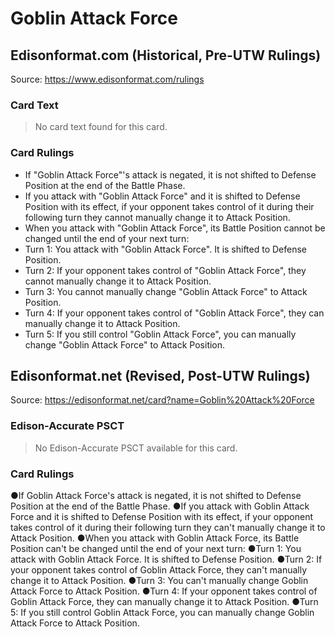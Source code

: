 # Goblin Attack Force

## Edisonformat.com (Historical, Pre-UTW Rulings)

Source: https://www.edisonformat.com/rulings

### Card Text

> No card text found for this card.

### Card Rulings

*   If "Goblin Attack Force"'s attack is negated, it is not shifted to Defense Position at the end of the Battle Phase.
*   If you attack with "Goblin Attack Force" and it is shifted to Defense Position with its effect, if your opponent takes control of it during their following turn they cannot manually change it to Attack Position.
*   When you attack with "Goblin Attack Force", its Battle Position cannot be changed until the end of your next turn:
*   Turn 1: You attack with "Goblin Attack Force". It is shifted to Defense Position.
*   Turn 2: If your opponent takes control of "Goblin Attack Force", they cannot manually change it to Attack Position.
*   Turn 3: You cannot manually change "Goblin Attack Force" to Attack Position.
*   Turn 4: If your opponent takes control of "Goblin Attack Force", they can manually change it to Attack Position.
*   Turn 5: If you still control "Goblin Attack Force", you can manually change "Goblin Attack Force" to Attack Position.

## Edisonformat.net (Revised, Post-UTW Rulings)

Source: https://edisonformat.net/card?name=Goblin%20Attack%20Force

### Edison-Accurate PSCT

> No Edison-Accurate PSCT available for this card.

### Card Rulings

●If Goblin Attack Force's attack is negated, it is not shifted to Defense Position at the end of the Battle Phase.
●If you attack with Goblin Attack Force and it is shifted to Defense Position with its effect, if your opponent takes control of it during their following turn they can't manually change it to Attack Position.
●When you attack with Goblin Attack Force, its Battle Position can't be changed until the end of your next turn:
●Turn 1: You attack with Goblin Attack Force. It is shifted to Defense Position.
●Turn 2: If your opponent takes control of Goblin Attack Force, they can't manually change it to Attack Position.
●Turn 3: You can't manually change Goblin Attack Force to Attack Position.
●Turn 4: If your opponent takes control of Goblin Attack Force, they can manually change it to Attack Position.
●Turn 5: If you still control Goblin Attack Force, you can manually change Goblin Attack Force to Attack Position.
            